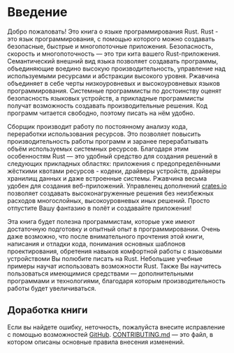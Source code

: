 # Введение
Добро пожаловать! Это книга о языке программирования Rust.
Rust - это язык программирования, с помощью которого можно создавать безопасные,
быстрые и многопоточные приложения. Безопасность, скорость и многопоточность —
это три кита вашего Rust-приложения. Семантический внешний вид языка позволяет создавать
программы, объединяющие воедино высокую производительность, управление над используемыми
ресурсами и абстракции высокого уровня. Ржавчина объединяет в себе черты низкоуровневых
и высокоуровневых языков программирования. Системные программисты по достоинству
оценят безопасность языковых устройств, а прикладные программисты получат возможность
создавать производительные решения. Код программ читается свободно, поэтому писать
на нём удобно.

Сборщик производит работу по постоянному анализу кода, переработки использования
ресурсов. Это позволяет повысить производительность работы программ и заранее
перерабатывать объём используемых системных ресурсов. Благодаря этим особенностям
Rust — это удобный средство для создания решений в следующих прикладных областях:
приложения с предопределёнными жёсткими квотами ресурсов - кодеки, драйверы устройств,
драйверы хранилищ данных и даже встроенные системы. Ржавчина весьма удобен для создания
веб-приложений. Управленец дополнений [crates.io] позволяет создавать высоконагруженные
решения без неизбежных расходов многослойных, высокоуровневых иных решений. Просто
отпустите Вашу фантазию в полёт и создавайте приложения!

[crates.io]: https://crates.io/

Эта книга будет полезна программистам, которые уже имеют достаточную подготовку и
опытный опыт в программировании. Очень даже возможно, что после внимательного
прочтения этой книги, написания и отладки кода, понимания основных шаблонов проектирования,
обретения навыков комфортной работы с языковыми устройствоми Вы полюбите писать
на Rust. Небольшие учебные примеры научат использовать возможности Rust. Также Вы
научитесь пользоваться имеющимися средствами — дополнительными программами
и технологиями, благодаря которым производительность работы будет увеличиваться.

## Доработка книги

Если вы найдете ошибку, неточность, пожалуйста внесите исправление с помощью возможностей
[GitHub]. [CONTRIBUTING.md] — это файл, в котором описаны основные правила
внесения изменений.

[GitHub]: https://github.com/ruRust/rust_book_2ed
[CONTRIBUTING.md]: https://github.com/ruRust/rust_book_2ed/blob/ru_version/CONTRIBUTING.md
